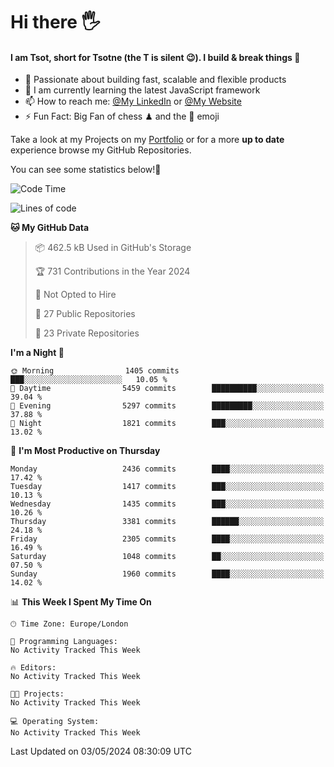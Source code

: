# Hi there :raised_hand_with_fingers_splayed:
#### I am Tsot, short for Tsotne (the T is silent :wink:). I build & break things :space_invader:
- :telescope: Passionate about building fast, scalable and flexible products
- :seedling: I am currently learning the latest JavaScript framework 
- :mailbox: How to reach me: [@My LinkedIn](https://www.linkedin.com/in/tsotne-gvadzabia/) or [@My Website](https://tsotne.co.uk/contact)
- :zap: Fun Fact: Big Fan of chess ♟ and the 👾 emoji

Take a look at my Projects on my [Portfolio](https://tsotne.co.uk/) or for a more **up to date** experience browse my GitHub Repositories.

You can see some statistics below!:space_invader:
<!--START_SECTION:waka-->
![Code Time](http://img.shields.io/badge/Code%20Time-761%20hrs%202%20mins-blue)

![Lines of code](https://img.shields.io/badge/From%20Hello%20World%20I%27ve%20Written-5.8%20million%20lines%20of%20code-blue)

**🐱 My GitHub Data** 

> 📦 462.5 kB Used in GitHub's Storage 
 > 
> 🏆 731 Contributions in the Year 2024
 > 
> 🚫 Not Opted to Hire
 > 
> 📜 27 Public Repositories 
 > 
> 🔑 23 Private Repositories 
 > 
**I'm a Night 🦉** 

```text
🌞 Morning                1405 commits        ███░░░░░░░░░░░░░░░░░░░░░░   10.05 % 
🌆 Daytime                5459 commits        ██████████░░░░░░░░░░░░░░░   39.04 % 
🌃 Evening                5297 commits        █████████░░░░░░░░░░░░░░░░   37.88 % 
🌙 Night                  1821 commits        ███░░░░░░░░░░░░░░░░░░░░░░   13.02 % 
```
📅 **I'm Most Productive on Thursday** 

```text
Monday                   2436 commits        ████░░░░░░░░░░░░░░░░░░░░░   17.42 % 
Tuesday                  1417 commits        ███░░░░░░░░░░░░░░░░░░░░░░   10.13 % 
Wednesday                1435 commits        ███░░░░░░░░░░░░░░░░░░░░░░   10.26 % 
Thursday                 3381 commits        ██████░░░░░░░░░░░░░░░░░░░   24.18 % 
Friday                   2305 commits        ████░░░░░░░░░░░░░░░░░░░░░   16.49 % 
Saturday                 1048 commits        ██░░░░░░░░░░░░░░░░░░░░░░░   07.50 % 
Sunday                   1960 commits        ████░░░░░░░░░░░░░░░░░░░░░   14.02 % 
```


📊 **This Week I Spent My Time On** 

```text
🕑︎ Time Zone: Europe/London

💬 Programming Languages: 
No Activity Tracked This Week

🔥 Editors: 
No Activity Tracked This Week

🐱‍💻 Projects: 
No Activity Tracked This Week

💻 Operating System: 
No Activity Tracked This Week
```


 Last Updated on 03/05/2024 08:30:09 UTC
<!--END_SECTION:waka-->
